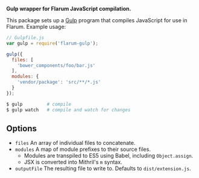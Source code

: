 **Gulp wrapper for Flarum JavaScript compilation.**

This package sets up a [Gulp](http://gulpjs.com/) program that compiles JavaScript for use in Flarum. Example usage:

```js
// Gulpfile.js
var gulp = require('flarum-gulp');

gulp({
  files: [
    'bower_components/foo/bar.js'
  ],
  modules: {
    'vendor/package': 'src/**/*.js'
  }
});
```

```bash
$ gulp         # compile
$ gulp watch   # compile and watch for changes
```

## Options

* `files` An array of individual files to concatenate.
* `modules` A map of module prefixes to their source files.
    * Modules are transpiled to ES5 using Babel, including `Object.assign`.
    * JSX is converted into Mithril's `m` syntax.
* `outputFile` The resulting file to write to. Defaults to `dist/extension.js`.
